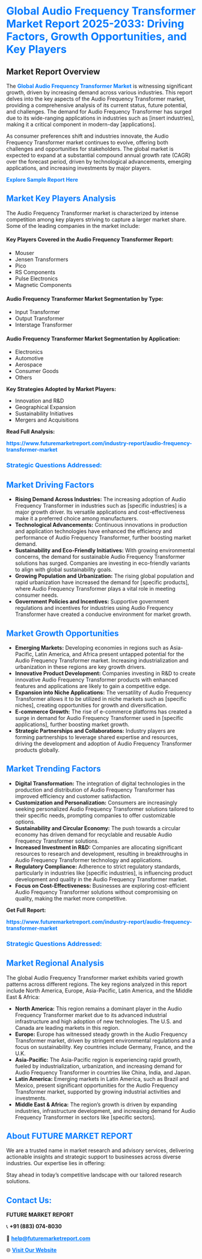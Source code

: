 <h1 style="color: #007BFF;">Global Audio Frequency Transformer Market Report 2025-2033: Driving Factors, Growth Opportunities, and Key Players</h1>

<section id="overview">
<h2>Market Report Overview</h2>
<p>The <a href="https://www.futuremarketreport.com/industry-report/audio-frequency-transformer-market" style="color: #007BFF; text-decoration: none;"><strong>Global Audio Frequency Transformer Market</strong></a> is witnessing significant growth, driven by increasing demand across various industries. This report delves into the key aspects of the Audio Frequency Transformer market, providing a comprehensive analysis of its current status, future potential, and challenges. The demand for Audio Frequency Transformer has surged due to its wide-ranging applications in industries such as [insert industries], making it a critical component in modern-day [applications].</p>
<p>As consumer preferences shift and industries innovate, the Audio Frequency Transformer market continues to evolve, offering both challenges and opportunities for stakeholders. The global market is expected to expand at a substantial compound annual growth rate (CAGR) over the forecast period, driven by technological advancements, emerging applications, and increasing investments by major players.</p>
</section>

<section id="overview">
<p><a href="https://www.futuremarketreport.com/request-sample/reportId=76253" style="color: #007BFF; text-decoration: none;"><strong>Explore Sample Report Here</strong></a></p>
</section>

<section id="key-players">
<h2 style="color: #007BFF;">Market Key Players Analysis</h2>
<p>The Audio Frequency Transformer market is characterized by intense competition among key players striving to capture a larger market share. Some of the leading companies in the market include:</p>
<h4>Key Players Covered in the Audio Frequency Transformer Report:</h4>
<ul><li>Mouser</li><li>Jensen Transformers</li><li>Pico</li><li>RS Components</li><li>Pulse Electronics</li><li>Magnetic Components</li></ul>
<h4>Audio Frequency Transformer Market Segmentation by Type:</h4>
<ul><li>Input Transformer</li><li>Output Transformer</li><li>Interstage Transformer</li></ul>

<h4>Audio Frequency Transformer Market Segmentation by Application:</h4>
<ul><li>Electronics</li><li>Automotive</li><li>Aerospace</li><li>Consumer Goods</li><li>Others</li></ul>
<p><strong>Key Strategies Adopted by Market Players:</strong></p>
<ul>
<li>Innovation and R&D</li>
<li>Geographical Expansion</li>
<li>Sustainability Initiatives</li>
<li>Mergers and Acquisitions</li>
</ul>
</section>

<section>
<p><strong>Read Full Analysis: </strong></p><a href="https://www.futuremarketreport.com/industry-report/audio-frequency-transformer-market" style="color: #007BFF; text-decoration: none;"><strong>https://www.futuremarketreport.com/industry-report/audio-frequency-transformer-market</strong></a>
<h3 style="color: #007BFF;">Strategic Questions Addressed:</h3>
</section>

<section id="driving-factors">
<h2 style="color: #007BFF;">Market Driving Factors</h2>
<ul>
<li><strong>Rising Demand Across Industries:</strong> The increasing adoption of Audio Frequency Transformer in industries such as [specific industries] is a major growth driver. Its versatile applications and cost-effectiveness make it a preferred choice among manufacturers.</li>
<li><strong>Technological Advancements:</strong> Continuous innovations in production and application technologies have enhanced the efficiency and performance of Audio Frequency Transformer, further boosting market demand.</li>
<li><strong>Sustainability and Eco-Friendly Initiatives:</strong> With growing environmental concerns, the demand for sustainable Audio Frequency Transformer solutions has surged. Companies are investing in eco-friendly variants to align with global sustainability goals.</li>
<li><strong>Growing Population and Urbanization:</strong> The rising global population and rapid urbanization have increased the demand for [specific products], where Audio Frequency Transformer plays a vital role in meeting consumer needs.</li>
<li><strong>Government Policies and Incentives:</strong> Supportive government regulations and incentives for industries using Audio Frequency Transformer have created a conducive environment for market growth.</li>
</ul>
</section>

<section id="growth-opportunities">
<h2 style="color: #007BFF;">Market Growth Opportunities</h2>
<ul>
<li><strong>Emerging Markets:</strong> Developing economies in regions such as Asia-Pacific, Latin America, and Africa present untapped potential for the Audio Frequency Transformer market. Increasing industrialization and urbanization in these regions are key growth drivers.</li>
<li><strong>Innovative Product Development:</strong> Companies investing in R&D to create innovative Audio Frequency Transformer products with enhanced features and applications are likely to gain a competitive edge.</li>
<li><strong>Expansion into Niche Applications:</strong> The versatility of Audio Frequency Transformer allows it to be utilized in niche markets such as [specific niches], creating opportunities for growth and diversification.</li>
<li><strong>E-commerce Growth:</strong> The rise of e-commerce platforms has created a surge in demand for Audio Frequency Transformer used in [specific applications], further boosting market growth.</li>
<li><strong>Strategic Partnerships and Collaborations:</strong> Industry players are forming partnerships to leverage shared expertise and resources, driving the development and adoption of Audio Frequency Transformer products globally.</li>
</ul>
</section>

<section id="trending-factors">
<h2 style="color: #007BFF;">Market Trending Factors</h2>
<ul>
<li><strong>Digital Transformation:</strong> The integration of digital technologies in the production and distribution of Audio Frequency Transformer has improved efficiency and customer satisfaction.</li>
<li><strong>Customization and Personalization:</strong> Consumers are increasingly seeking personalized Audio Frequency Transformer solutions tailored to their specific needs, prompting companies to offer customizable options.</li>
<li><strong>Sustainability and Circular Economy:</strong> The push towards a circular economy has driven demand for recyclable and reusable Audio Frequency Transformer solutions.</li>
<li><strong>Increased Investment in R&D:</strong> Companies are allocating significant resources to research and development, resulting in breakthroughs in Audio Frequency Transformer technology and applications.</li>
<li><strong>Regulatory Compliance:</strong> Adherence to strict regulatory standards, particularly in industries like [specific industries], is influencing product development and quality in the Audio Frequency Transformer market.</li>
<li><strong>Focus on Cost-Effectiveness:</strong> Businesses are exploring cost-efficient Audio Frequency Transformer solutions without compromising on quality, making the market more competitive.</li>
</ul>
</section>

<section>
<p><strong>Get Full Report: </strong></p><a href="https://www.futuremarketreport.com/industry-report/audio-frequency-transformer-market" style="color: #007BFF; text-decoration: none;"><strong>https://www.futuremarketreport.com/industry-report/audio-frequency-transformer-market</strong></a>
<h3 style="color: #007BFF;">Strategic Questions Addressed:</h3>
</section>


<section id="regional-analysis">
<h2 style="color: #007BFF;">Market Regional Analysis</h2>
<p>The global Audio Frequency Transformer market exhibits varied growth patterns across different regions. The key regions analyzed in this report include North America, Europe, Asia-Pacific, Latin America, and the Middle East & Africa:</p>
<ul>
<li><strong>North America:</strong> This region remains a dominant player in the Audio Frequency Transformer market due to its advanced industrial infrastructure and high adoption of new technologies. The U.S. and Canada are leading markets in this region.</li>
<li><strong>Europe:</strong> Europe has witnessed steady growth in the Audio Frequency Transformer market, driven by stringent environmental regulations and a focus on sustainability. Key countries include Germany, France, and the U.K.</li>
<li><strong>Asia-Pacific:</strong> The Asia-Pacific region is experiencing rapid growth, fueled by industrialization, urbanization, and increasing demand for Audio Frequency Transformer in countries like China, India, and Japan.</li>
<li><strong>Latin America:</strong> Emerging markets in Latin America, such as Brazil and Mexico, present significant opportunities for the Audio Frequency Transformer market, supported by growing industrial activities and investments.</li>
<li><strong>Middle East & Africa:</strong> The region’s growth is driven by expanding industries, infrastructure development, and increasing demand for Audio Frequency Transformer in sectors like [specific sectors].</li>
</ul>
</section>

<footer>
<h2 style="color: #007BFF;">About FUTURE MARKET REPORT</h2>
<p>We are a trusted name in market research and advisory services, delivering actionable insights and strategic support to businesses across diverse industries. Our expertise lies in offering:</p>

<p>Stay ahead in today’s competitive landscape with our tailored research solutions.</p>

<h2 style="color: #007BFF;">Contact Us:</h2>
<p><strong>FUTURE MARKET REPORT</strong></p>
<p>📞 <strong>+91 (883) 074-8030</strong></p>
<p>📧 <strong><a href="mailto:help@futuremarketreport.com" style="color: #007BFF;">help@futuremarketreport.com</a></strong></p>
<p>🌐 <strong><a href="https://www.futuremarketreport.com/" style="color: #007BFF;">Visit Our Website</a></strong></p>
</footer>